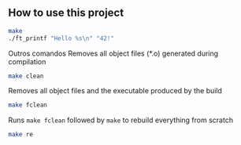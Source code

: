 ## How to use this project

```bash
make
./ft_printf "Hello %s\n" "42!"
```

Outros comandos
  Removes all object files (*.o) generated during compilation
```bash
make clean
```

   Removes all object files and the executable produced by the build
```bash
make fclean
```

 Runs `make fclean` followed by `make` to rebuild everything from scratch
```bash
make re      
```
